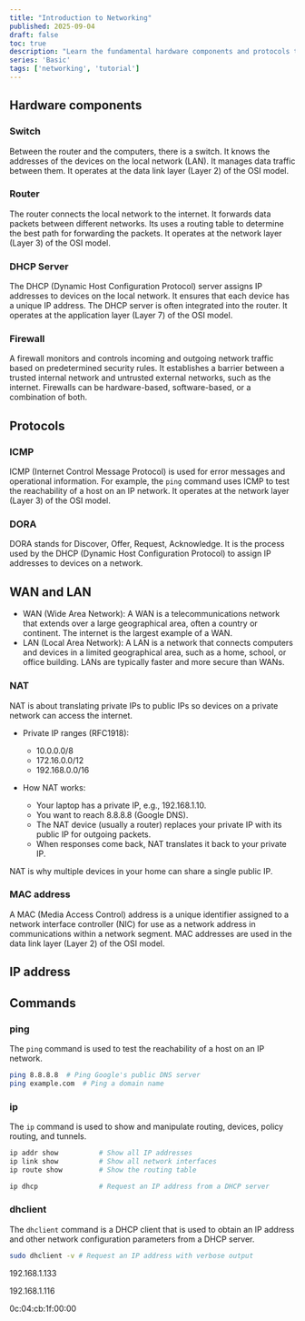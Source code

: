 ```yaml
---
title: "Introduction to Networking"
published: 2025-09-04
draft: false
toc: true
description: "Learn the fundamental hardware components and protocols that power network communication, plus essential Linux commands for network troubleshooting."
series: 'Basic'
tags: ['networking', 'tutorial']
---
```



## Hardware components

### Switch
Between the router and the computers, there is a switch. It knows the addresses of the devices on the local network (LAN). It manages data traffic between them. It operates at the data link layer (Layer 2) of the OSI model.

### Router
The router connects the local network to the internet. It forwards data packets between different networks. Its uses a routing table to determine the best path for forwarding the packets. It operates at the network layer (Layer 3) of the OSI model.

### DHCP Server
The DHCP (Dynamic Host Configuration Protocol) server assigns IP addresses to devices on the local network. It ensures that each device has a unique IP address. The DHCP server is often integrated into the router. It operates at the application layer (Layer 7) of the OSI model.

### Firewall
A firewall monitors and controls incoming and outgoing network traffic based on predetermined security rules. It establishes a barrier between a trusted internal network and untrusted external networks, such as the internet. Firewalls can be hardware-based, software-based, or a combination of both.

## Protocols
### ICMP
ICMP (Internet Control Message Protocol) is used for error messages and operational information. For example, the `ping` command uses ICMP to test the reachability of a host on an IP network. It operates at the network layer (Layer 3) of the OSI model.

### DORA
DORA stands for Discover, Offer, Request, Acknowledge. It is the process used by the DHCP (Dynamic Host Configuration Protocol) to assign IP addresses to devices on a network.

## WAN and LAN
- WAN (Wide Area Network): A WAN is a telecommunications network that extends over a large geographical area, often a country or continent. The internet is the largest example of a WAN.
- LAN (Local Area Network): A LAN is a network that connects computers and devices in a limited geographical area, such as a home, school, or office building. LANs are typically faster and more secure than WANs.

### NAT 
NAT is about translating private IPs to public IPs so devices on a private network can access the internet.

- Private IP ranges (RFC1918):
  - 10.0.0.0/8
  - 172.16.0.0/12
  - 192.168.0.0/16

- How NAT works:
  - Your laptop has a private IP, e.g., 192.168.1.10.
  - You want to reach 8.8.8.8 (Google DNS).
  - The NAT device (usually a router) replaces your private IP with its public IP for outgoing packets.
  - When responses come back, NAT translates it back to your private IP.

NAT is why multiple devices in your home can share a single public IP.

### MAC address
A MAC (Media Access Control) address is a unique identifier assigned to a network interface controller (NIC) for use as a network address in communications within a network segment. MAC addresses are used in the data link layer (Layer 2) of the OSI model.

## IP address

## Commands

### ping
The `ping` command is used to test the reachability of a host on an IP network. 

```bash
ping 8.8.8.8  # Ping Google's public DNS server
ping example.com  # Ping a domain name
```

### ip
The `ip` command is used to show and manipulate routing, devices, policy routing, and tunnels.

```bash
ip addr show          # Show all IP addresses
ip link show          # Show all network interfaces
ip route show         # Show the routing table  

ip dhcp               # Request an IP address from a DHCP server
```

### dhclient
The `dhclient` command is a DHCP client that is used to obtain an IP address and other network configuration parameters from a DHCP server.

```bash
sudo dhclient -v # Request an IP address with verbose output
```

192.168.1.133

192.168.1.116

0c:04:cb:1f:00:00